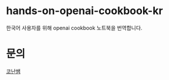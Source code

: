 # hands-on-openai-cookbook-kr
한국어 사용자를 위해  openai cookbook 노트북을 번역합니다.

# 문의
[코난쌤](https://www.youtube.com/@conanssam)
